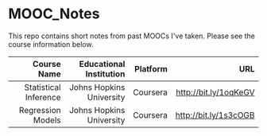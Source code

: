MOOC_Notes
==========

This repo contains short notes from past MOOCs I've taken.  Please see the course information below.


|Course Name          |Educational Institution  |  Platform    |URL                  |
|--------------------:|------------------------:|-------------:|--------------------:|
|Statistical Inference|Johns Hopkins University |Coursera      |http://bit.ly/1oqKeGV|
|Regression Models    |Johns Hopkins University |Coursera      |http://bit.ly/1s3cOGB|

